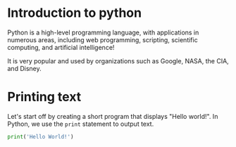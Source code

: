 # Introduction to python

Python is a high-level programming language, with applications in numerous areas, including web programming, scripting, scientific computing, and artificial intelligence!

It is very popular and used by organizations such as Google, NASA, the CIA, and Disney.

# Printing text

Let's start off by creating a short program that displays "Hello world!".
In Python, we use the `print` statement to output text.

```python runnable
print('Hello World!')
```